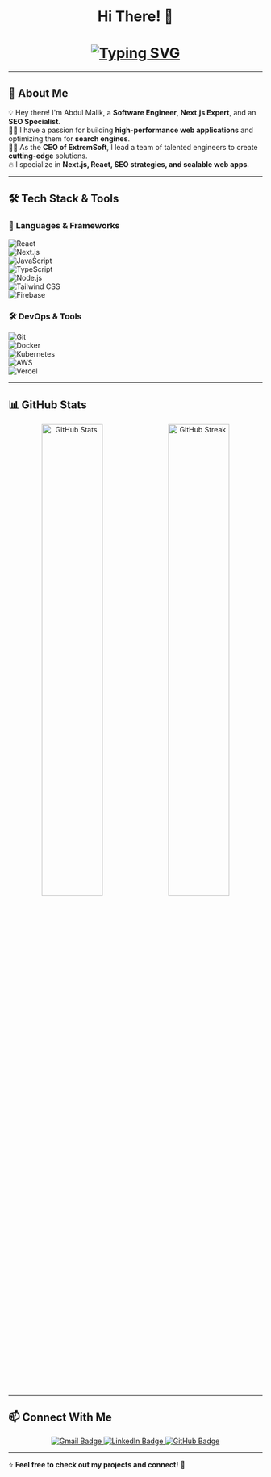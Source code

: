 <h1 align="center"> Hi There! 👋 </h1>

<h1 align="center">
  <a href="https://readme-typing-svg.herokuapp.com?font=Fira+Code&size=28&pause=1000&color=F7B42C&center=true&vCenter=true&width=600&lines=I'm+Abdul+Malik;Software+Engineer+%7C+Next.js+Expert;SEO+Specialist+%7C+Team+Lead;CEO+of+ExtremSoft">
    <img src="https://readme-typing-svg.herokuapp.com?font=Fira+Code&size=28&pause=1000&color=F7B42C&center=true&vCenter=true&width=600&lines=I'm+Abdul+Malik;Software+Engineer+%7C+Next.js+Expert;SEO+Specialist+%7C+Team+Lead;CEO+of+ExtremSoft" alt="Typing SVG" />
  </a>
</h1>

---

## 🚀 About Me  

💡 Hey there! I'm Abdul Malik, a **Software Engineer**, **Next.js Expert**, and an **SEO Specialist**.  
👨‍💻 I have a passion for building **high-performance web applications** and optimizing them for **search engines**.  
🧑‍💼 As the **CEO of ExtremSoft**, I lead a team of talented engineers to create **cutting-edge** solutions.  
🔥 I specialize in **Next.js, React, SEO strategies, and scalable web apps**.  

---

## 🛠️ Tech Stack & Tools  

### 🚀 **Languages & Frameworks**  
![React](https://img.shields.io/badge/React-61DAFB?style=for-the-badge&logo=react&logoColor=black)  
![Next.js](https://img.shields.io/badge/Next.js-000000?style=for-the-badge&logo=nextdotjs&logoColor=white)  
![JavaScript](https://img.shields.io/badge/JavaScript-F7DF1E?style=for-the-badge&logo=javascript&logoColor=black)  
![TypeScript](https://img.shields.io/badge/TypeScript-3178C6?style=for-the-badge&logo=typescript&logoColor=white)  
![Node.js](https://img.shields.io/badge/Node.js-339933?style=for-the-badge&logo=nodedotjs&logoColor=white)  
![Tailwind CSS](https://img.shields.io/badge/Tailwind_CSS-38B2AC?style=for-the-badge&logo=tailwind-css&logoColor=white)  
![Firebase](https://img.shields.io/badge/Firebase-FFCA28?style=for-the-badge&logo=firebase&logoColor=black)  

### 🛠 **DevOps & Tools**  
![Git](https://img.shields.io/badge/Git-F05032?style=for-the-badge&logo=git&logoColor=white)  
![Docker](https://img.shields.io/badge/Docker-2496ED?style=for-the-badge&logo=docker&logoColor=white)  
![Kubernetes](https://img.shields.io/badge/Kubernetes-326CE5?style=for-the-badge&logo=kubernetes&logoColor=white)  
![AWS](https://img.shields.io/badge/AWS-232F3E?style=for-the-badge&logo=amazon-aws&logoColor=white)  
![Vercel](https://img.shields.io/badge/Vercel-000000?style=for-the-badge&logo=vercel&logoColor=white)  

---

## 📊 GitHub Stats  

<p align="center">
  <img src="https://github-readme-stats.vercel.app/api?username=your-github-username&show_icons=true&theme=radical" alt="GitHub Stats" width="49%" />
  <img src="https://github-readme-streak-stats.herokuapp.com/?user=your-github-username&theme=radical" alt="GitHub Streak" width="49%" />
</p>

---

## 📫 Connect With Me  

<p align="center">
  <a href="mailto:your-email@gmail.com">
    <img src="https://img.shields.io/badge/Gmail-D14836?style=for-the-badge&logo=gmail&logoColor=white" alt="Gmail Badge"/>
  </a>
  <a href="https://www.linkedin.com/in/your-linkedin">
    <img src="https://img.shields.io/badge/LinkedIn-0A66C2?style=for-the-badge&logo=linkedin&logoColor=white" alt="LinkedIn Badge"/>
  </a>
  <a href="https://github.com/your-github-username">
    <img src="https://img.shields.io/badge/GitHub-181717?style=for-the-badge&logo=github&logoColor=white" alt="GitHub Badge"/>
  </a>
</p>

---

⭐ **Feel free to check out my projects and connect!** 🚀
